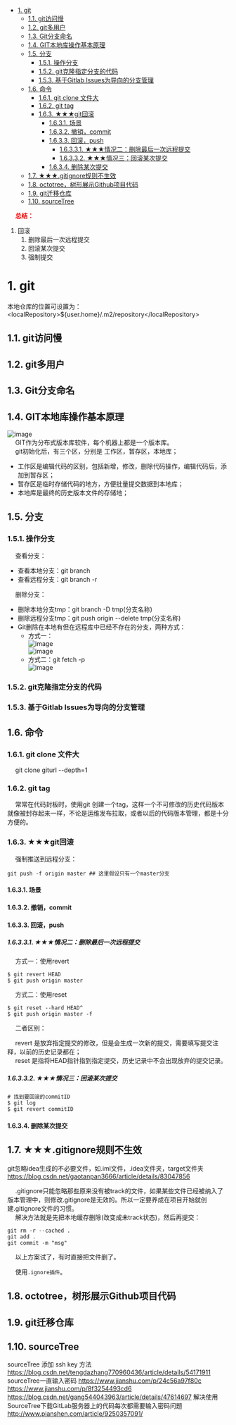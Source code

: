 
<!-- TOC -->

- [1. git](#1-git)
    - [1.1. git访问慢](#11-git访问慢)
    - [1.2. git多用户](#12-git多用户)
    - [1.3. Git分支命名](#13-git分支命名)
    - [1.4. GIT本地库操作基本原理](#14-git本地库操作基本原理)
    - [1.5. 分支](#15-分支)
        - [1.5.1. 操作分支](#151-操作分支)
        - [1.5.2. git克隆指定分支的代码](#152-git克隆指定分支的代码)
        - [1.5.3. 基于Gitlab Issues为导向的分支管理](#153-基于gitlab-issues为导向的分支管理)
    - [1.6. 命令](#16-命令)
        - [1.6.1. git clone 文件大](#161-git-clone-文件大)
        - [1.6.2. git tag](#162-git-tag)
        - [1.6.3. ★★★git回滚](#163-★★★git回滚)
            - [1.6.3.1. 场景](#1631-场景)
            - [1.6.3.2. 撤销，commit](#1632-撤销commit)
            - [1.6.3.3. 回滚，push](#1633-回滚push)
                - [1.6.3.3.1. ★★★情况二：删除最后一次远程提交](#16331-★★★情况二删除最后一次远程提交)
                - [1.6.3.3.2. ★★★情况三：回滚某次提交](#16332-★★★情况三回滚某次提交)
            - [1.6.3.4. 删除某次提交](#1634-删除某次提交)
    - [1.7. ★★★.gitignore规则不生效](#17-★★★gitignore规则不生效)
    - [1.8. octotree，树形展示Github项目代码](#18-octotree树形展示github项目代码)
    - [1.9. git迁移仓库](#19-git迁移仓库)
    - [1.10. sourceTree](#110-sourcetree)

<!-- /TOC -->

&emsp; **<font color = "red">总结：</font>**  
1. 回滚  
    1. 删除最后一次远程提交
    2. 回滚某次提交
    3. 强制提交  


# 1. git

<!--
Git 实用技巧记录 
https://mp.weixin.qq.com/s/vQ5uzwGmvvI844Ehj2iZ9w

用21张图，把Git 工作原理彻底说清楚 
https://mp.weixin.qq.com/s/tzq0dBTSqpp-V89L5Y1IOg

git clone时报RPC failed; curl 18 transfer closed with outstanding read data remaining
https://www.cnblogs.com/zjfjava/p/10392150.html

git书籍  
https://mp.weixin.qq.com/s/bT7VXffqHuzUZUY5c4ce7A
 如何自动同步博客到 Github 主页？ 
 https://mp.weixin.qq.com/s/J2sIku38WxL4ge4W5DP2hw
-->

<!-- 本地仓库的位置 -->
本地仓库的位置可设置为：\<localRepository\>${user.home}/.m2/repository\</localRepository\>

## 1.1. git访问慢
<!-- 


-->

## 1.2. git多用户
<!-- 
一台电脑上配置并使用两个github账号
https://zhuanlan.zhihu.com/p/191589172
https://www.cnblogs.com/xjnotxj/p/5845574.html
-->

## 1.3. Git分支命名  
<!-- 
 别乱提交代码了，你必须知道的 Git 分支开发规范！ 
 https://mp.weixin.qq.com/s/w5gcDgQKYFmzel6Jnc0u4A
-->

## 1.4. GIT本地库操作基本原理  

![image](http://182.92.69.8:8081/img/projectManage/git/git-4.png)  
&emsp; GIT作为分布式版本库软件，每个机器上都是一个版本库。  
&emsp; git初始化后，有三个区，分别是 工作区，暂存区，本地库；  

* 工作区是编辑代码的区别，包括新增，修改，删除代码操作，编辑代码后，添加到暂存区；  
* 暂存区是临时存储代码的地方，方便批量提交数据到本地库；  
* 本地库是最终的历史版本文件的存储地；  

## 1.5. 分支
<!-- 
https://jingyan.baidu.com/article/a17d52854e164dc098c8f2b0.html
-->
### 1.5.1. 操作分支
&emsp; 查看分支：  
* 查看本地分支：git branch
* 查看远程分支：git branch -r


&emsp; 删除分支：  
* 删除本地分支tmp：git branch -D tmp(分支名称)  
* 删除远程分支tmp：git push origin --delete tmp(分支名称) 
* Git删除在本地有但在远程库中已经不存在的分支，两种方式：  
    * 方式一：  
    ![image](http://182.92.69.8:8081/img/projectManage/git/git-1.png)  
    ![image](http://182.92.69.8:8081/img/projectManage/git/git-2.png)  
    * 方式二：git fetch -p    
    ![image](http://182.92.69.8:8081/img/projectManage/git/git-3.png)  


### 1.5.2. git克隆指定分支的代码
<!-- 

https://www.cnblogs.com/nylcy/p/6569284.html
--> 

### 1.5.3. 基于Gitlab Issues为导向的分支管理
<!--
9种提高 GitHub 国内访问速度的方案
https://juejin.cn/post/7043960479181438983?share_token=25e7cfba-e5e8-4a51-9237-6e922f9a15c4#heading-4

基于Gitlab Issues为导向的分支管理
https://blog.csdn.net/u011423145/article/details/107860812
-->

## 1.6. 命令

### 1.6.1. git clone 文件大
&emsp; git clone giturl --depth=1  


### 1.6.2. git tag  
&emsp; 常常在代码封板时，使用git 创建一个tag，这样一个不可修改的历史代码版本就像被封存起来一样，不论是运维发布拉取，或者以后的代码版本管理，都是十分方便的。  


### 1.6.3. ★★★git回滚
<!--
https://blog.csdn.net/ligang2585116/article/details/71094887
https://zhuanlan.zhihu.com/p/137856034
https://blog.csdn.net/tsq292978891/article/details/78965693

-->

&emsp; 强制推送到远程分支：  

```text
git push -f origin master ## 这里假设只有一个master分支
```

#### 1.6.3.1. 场景  

#### 1.6.3.2. 撤销，commit  


#### 1.6.3.3. 回滚，push

##### 1.6.3.3.1. ★★★情况二：删除最后一次远程提交  
&emsp; 方式一：使用revert  

```text
$ git revert HEAD
$ git push origin master
```

&emsp; 方式二：使用reset

```text
$ git reset --hard HEAD^
$ git push origin master -f
```

&emsp; 二者区别：  

&emsp; revert 是放弃指定提交的修改，但是会生成一次新的提交，需要填写提交注释，以前的历史记录都在；  
&emsp; reset 是指将HEAD指针指到指定提交，历史记录中不会出现放弃的提交记录。  


##### 1.6.3.3.2. ★★★情况三：回滚某次提交  

```text
# 找到要回滚的commitID
$ git log
$ git revert commitID
```


#### 1.6.3.4. 删除某次提交



## 1.7. ★★★.gitignore规则不生效  
<!-- 
idea忽略隐藏文件、文件夹的设置操作
https://www.cnblogs.com/sxdcgaq8080/p/9007883.html

https://blog.csdn.net/chao2016/article/details/81699358

-->
<!-- 
git添加.gitignore后不生效问题
https://blog.csdn.net/xuxu_123_/article/details/131710549
-->


git忽略idea生成的不必要文件，如.iml文件，.idea文件夹，target文件夹
https://blog.csdn.net/gaotanpan3666/article/details/83047856


&emsp; .gitignore只能忽略那些原来没有被track的文件，如果某些文件已经被纳入了版本管理中，则修改.gitignore是无效的。所以一定要养成在项目开始就创建.gitignore文件的习惯。  
&emsp; 解决方法就是先把本地缓存删除(改变成未track状态)，然后再提交：  

```text
git rm -r --cached .
git add .
git commit -m "msg"
```

&emsp; 以上方案试了，有时直接把文件删了。  

&emsp; 使用`.ignore插件`。  

## 1.8. octotree，树形展示Github项目代码



## 1.9. git迁移仓库  


## 1.10. sourceTree
sourceTree 添加 ssh key 方法
https://blog.csdn.net/tengdazhang770960436/article/details/54171911
sourceTree一直输入密码
https://www.jianshu.com/p/24c56a97f80c
https://www.jianshu.com/p/8f3254493cd6
https://blog.csdn.net/gang544043963/article/details/47614697
解决使用SourceTree下载GitLab服务器上的代码每次都需要输入密码问题
http://www.pianshen.com/article/9250357091/

